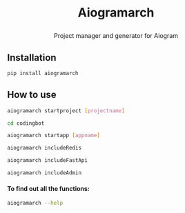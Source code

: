 # <p align="center"> Aiogramarch </p>
<p align="center">Project manager and generator for Aiogram</p>




## Installation

``` python
pip install aiogramarch
```

## How to use

``` bash
aiogramarch startproject [projectname]
```

``` bash
cd codingbot
```

``` bash
aiogramarch startapp [appname]
```

``` bash
aiogramarch includeRedis
```

``` bash
aiogramarch includeFastApi
```

``` bash
aiogramarch includeAdmin
```

#### To find out all the functions:

``` bash
aiogramarch --help
```


